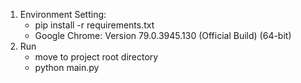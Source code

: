 1. Environment Setting:
    - pip install -r requirements.txt
    - Google Chrome: Version 79.0.3945.130 (Official Build) (64-bit)
2. Run
    - move to project root directory
    - python main.py